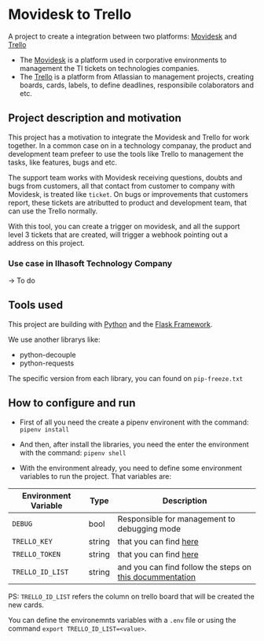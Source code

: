 # Movidesk to Trello
A project to create a integration between two platforms: [Movidesk](https://www.movidesk.com/) and [Trello](https://trello.com/)

- The [Movidesk](https://www.movidesk.com/) is a platform used in corporative environments to management the TI tickets on technologies companies.
- The [Trello](https://trello.com/) is a platform from Atlassian to management projects, creating boards, cards, labels, to define deadlines, responsibile colaborators and etc.

## Project description and motivation

This project has a motivation to integrate the Movidesk and Trello for work together. In a common case on in a  technology companay, the product and development team prefeer to use the tools like Trello to management the tasks, like features, bugs and etc. 

The support team works with Movidesk receiving questions, doubts and bugs from customers, all that contact from customer to company with Movidesk, is treated like `ticket`. On bugs or improvements that customers report, these tickets are atributted to product and development team, that can use the Trello normally.

With this tool, you can create a trigger on movidesk, and all the support level 3 tickets that are created, will trigger a webhook pointing out a address on this project.


### Use case in Ilhasoft Technology Company
-> To do


## Tools used
This project are building with [Python](https://www.python.org/) and the [Flask Framework](https://flask.palletsprojects.com/en/1.1.x/).

We use another librarys like:
- python-decouple
- python-requests

The specific version from each library, you can found on `pip-freeze.txt`

## How to configure and run
- First of all you need the create a pipenv environent with the command:
`pipenv install`
- And then, after install the libraries, you need the enter the environment with the command:
`pipenv shell`

- With the environment already, you need to define some environment variables to run the project. That variables are:

| Environment Variable 	| Type   	| Description                                                                                                                                     	|
|----------------------	|--------	|-------------------------------------------------------------------------------------------------------------------------------------------------	|
| `DEBUG`              	| bool   	| Responsible for management to debugging mode                                                                                                    	|
| `TRELLO_KEY`         	| string 	| that you can find [here](https://trello.com/app-key)                                                                                            	|
| `TRELLO_TOKEN`       	| string 	| that you can find [here](https://trello.com/app-key)                                                                                            	|
| `TRELLO_ID_LIST`     	| string 	| and you can find follow the steps on [this docummentation](https://www.mangoblogger.com/blog/how-to-get-the-list-id-from-the-trello-api-board/) 	|

 PS: `TRELLO_ID_LIST` refers the column on trello board that will be created the new cards.
 
 
 You can define the environemnts variables with a `.env` file or using the command `export TRELLO_ID_LIST=<value>`.


